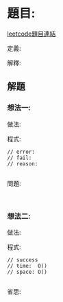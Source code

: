 # 題目: 

[leetcode題目連結]()

定義:

解釋: 

## 解題

### 想法一:

做法:

程式:
```
// error: 
// fail:
// reason: 


```

問題:

<br/>

### 想法二:

做法:

程式:
```
// success
// time:  O()
// space: O()


```

省思: 
